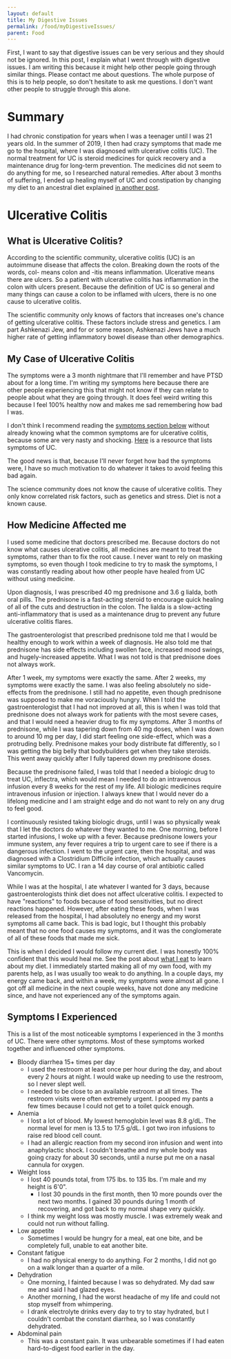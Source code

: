 ```yaml
---
layout: default
title: My Digestive Issues
permalink: /food/myDigestiveIssues/
parent: Food
---
```


First, I want to say that digestive issues can be very serious and they should not be ignored. In this post, I explain what I went through with digestive issues. I am writing this because it might help other people going through similar things. Please contact me about questions. The whole purpose of this is to help people, so don't hesitate to ask me questions. I don't want other people to struggle through this alone.

# Summary

I had chronic constipation for years when I was a teenager until I was 21 years old. In the summer of 2019, I then had crazy symptoms that made me go to the hospital, where I was diagnosed with ulcerative colitis (UC). The normal treatment for UC is steroid medicines for quick recovery and a maintenance drug for long-term prevention. The medicines did not seem to do anything for me, so I researched natural remedies. After about 3 months of suffering, I ended up healing myself of UC and constipation by changing my diet to an ancestral diet explained [in another post](/food/whatIEat).

# Ulcerative Colitis

## What is Ulcerative Colitis?

According to the scientific community, ulcerative colitis (UC) is an autoimmune disease that affects the colon. Breaking down the roots of the words, col- means colon and -itis means inflammation. Ulcerative means there are ulcers. So a patient with ulcerative colitis has inflammation in the colon with ulcers present. Because the definition of UC is so general and many things can cause a colon to be inflamed with ulcers, there is no one cause to ulcerative colitis.

The scientific community only knows of factors that increases one's chance of getting ulcerative colitis. These factors include stress and genetics. I am part Ashkenazi Jew, and for or some reason, Ashkenazi Jews have a much higher rate of getting inflammatory bowel disease than other demographics.


## My Case of Ulcerative Colitis

The symptoms were a 3 month nightmare that I'll remember and have PTSD about for a long time. I'm writing my symptoms here because there are other people experiencing this that might not know if they can relate to people about what they are going through. It does feel weird writing this because I feel 100% healthy now and makes me sad remembering how bad I was.

I don't think I recommend reading the [symptoms section below](#symptoms-i-experienced) without already knowing what the common symptoms are for ulcerative colitis, because some are very nasty and shocking. [Here](https://www.crohnscolitisfoundation.org/what-is-ulcerative-colitis/symptoms) is a resource that lists symptoms of UC.

The good news is that, because I'll never forget how bad the symptoms were, I have so much motivation to do whatever it takes to avoid feeling this bad again.

The science community does not know the cause of ulcerative colitis. They only know correlated risk factors, such as genetics and stress. Diet is not a known cause.

## How Medicine Affected me

I used some medicine that doctors prescribed me. Because doctors do not know what causes ulcerative colitis, all medicines are meant to treat the symptoms, rather than to fix the root cause. I never want to rely on masking symptoms, so even though I took medicine to try to mask the symptoms, I was constantly reading about how other people have healed from UC without using medicine.

Upon diagnosis, I was prescribed 40 mg prednisone and 3.6 g lialda, both oral pills. The prednisone is a fast-acting steroid to encourage quick healing of all of the cuts and destruction in the colon. The lialda is a slow-acting anti-inflammatory that is used as a maintenance drug to prevent any future ulcerative colitis flares.

The gastroenterologist that prescribed prednisone told me that I would be healthy enough to work within a week of diagnosis. He also told me that prednisone has side effects including swollen face, increased mood swings, and hugely-increased appetite. What I was not told is that prednisone does not always work.

After 1 week, my symptoms were exactly the same. After 2 weeks, my symptoms were exactly the same. I was also feeling absolutely no side-effects from the prednisone. I still had no appetite, even though prednisone was supposed to make me voraciously hungry. When I told the gastroenterologist that I had not improved at all, this is when I was told that prednisone does not always work for patients with the most severe cases, and that I would need a heavier drug to fix my symptoms. After 3 months of prednisone, while I was tapering down from 40 mg doses, when I was down to around 10  mg per day, I did start feeling one side-effect, which was a protruding belly. Prednisone makes your body distribute fat differently, so I was getting the big belly that bodybuilders get when they take steroids. This went away quickly after I fully tapered down my prednisone doses.

Because the prednisone failed, I was told that I needed a biologic drug to treat UC, inflectra, which would mean I needed to do an intravenous infusion every 8 weeks for the rest of my life. All biologic medicines require intravenous infusion or injection. I always knew that I would never do a lifelong medicine and I am straight edge and do not want to rely on any drug to feel good.

I continuously resisted taking biologic drugs, until I was so physically weak that I let the doctors do whatever they wanted to me. One morning, before I started infusions, I woke up with a fever. Because prednisone lowers your immune system, any fever requires a trip to urgent care to see if there is a dangerous infection. I went to the urgent care, then the hospital, and was diagnosed with a Clostridium Difficile infection, which actually causes similar symptoms to UC. I ran a 14 day course of oral antibiotic called Vancomycin.

While I was at the hospital, I ate whatever I wanted for 3 days, because gastroenterologists think diet does not affect ulcerative colitis. I expected to have "reactions" to foods because of food sensitivities, but no direct reactions happened. However, after eating these foods, when I was released from the hospital, I had absolutely no energy and my worst symptoms all came back. This is bad logic, but I thought this probably meant that no one food causes my symptoms, and it was the conglomerate of all of these foods that made me sick.

This is when I decided I would follow my current diet. I was honestly 100% confident that this would heal me. See the post about [what I eat](/food/whatIEat) to learn about my diet. I immediately started making all of my own food, with my parents help, as I was usually too weak to do anything. In a couple days, my energy came back, and within a week, my symptoms were almost all gone. I got off all medicine in the next couple weeks, have not done any medicine since, and have not experienced any of the symptoms again.

## Symptoms I Experienced

This is a list of the most noticeable symptoms I experienced in the 3 months of UC. There were other symptoms. Most of these symptoms worked together and influenced other symptoms.

* Bloody diarrhea 15+ times per day
	* I used the restroom at least once per hour during the day, and about every 2 hours at night. I would wake up needing to use the restroom, so I never slept well.
	* I needed to be close to an available restroom at all times. The restroom visits were often extremely urgent. I pooped my pants a few times because I could not get to a toilet quick enough. 
* Anemia
	* I lost a lot of blood. My lowest hemoglobin level was 8.8 g/dL. The normal level for men is 13.5 to 17.5 g/dL. I got two iron infusions to raise red blood cell count.
	* I had an allergic reaction from my second iron infusion and went into anaphylactic shock. I couldn't breathe and my whole body was going crazy for about 30 seconds, until a nurse put me on a nasal cannula for oxygen.
* Weight loss
	* I lost 40 pounds total, from 175 lbs. to 135 lbs. I'm male and my height is 6'0".
		* I lost 30 pounds in the first month, then 10 more pounds over the next two months. I gained 30 pounds during 1 month of recovering, and got back to my normal shape very quickly.
	* I think my weight loss was mostly muscle. I was extremely weak and could not run without falling.
* Low appetite
	* Sometimes I would be hungry for a meal, eat one bite, and be completely full, unable to eat another bite.
* Constant fatigue
	* I had no physical energy to do anything. For 2 months, I did not go on a walk longer than a quarter of a mile.
* Dehydration
	* One morning, I fainted because I was so dehydrated. My dad saw me and said I had glazed eyes.
	* Another morning, I had the worst headache of my life and could not stop myself from whimpering.
	* I drank electrolyte drinks every day to try to stay hydrated, but I couldn't combat the constant diarrhea, so I was constantly dehydrated.
* Abdominal pain
	* This was a constant pain. It was unbearable sometimes if I had eaten hard-to-digest food earlier in the day.
